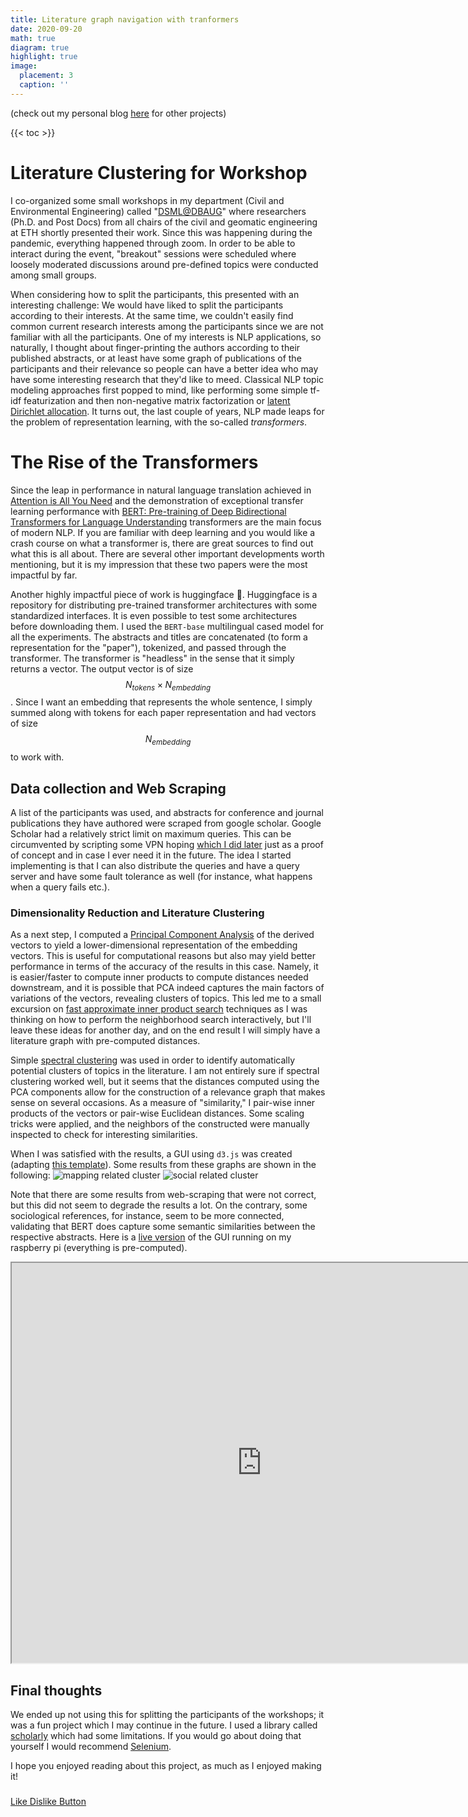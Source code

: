 ```yaml
---
title: Literature graph navigation with tranformers
date: 2020-09-20
math: true
diagram: true
highlight: true
image:
  placement: 3
  caption: ''
---
```


(check out my personal blog [here](https://mylonasc.github.io/2020-09-20-scholarclustering/) for other projects)

{{< toc >}} 

# Literature Clustering for Workshop
I co-organized some small workshops in my department (Civil and Environmental Engineering) called "[DSML@DBAUG](https://chatzi.ibk.ethz.ch/smm-news/2020/10/dsml.html)" where researchers (Ph.D. and Post Docs) from all chairs of the civil and geomatic engineering at ETH shortly presented their work. Since this was happening during the pandemic, everything happened through zoom. In order to be able to interact during the event, "breakout" sessions were scheduled where loosely moderated discussions around pre-defined topics were conducted among small groups. 

When considering how to split the participants, this presented with an interesting challenge: We would have liked to split the participants according to their interests.
At the same time, we couldn't easily find common current research interests among the participants since we are not familiar with all the participants. 
One of my interests is NLP applications, so naturally, I thought about finger-printing the authors according to their published abstracts, or at least have some graph of publications of the participants and their relevance so people can have a better idea who may have some interesting research that they'd like to meed.
Classical NLP topic modeling approaches first popped to mind, like performing some simple tf-idf featurization and then non-negative matrix factorization or [latent Dirichlet allocation](https://scikit-learn.org/stable/modules/generated/sklearn.decomposition.LatentDirichletAllocation.html).
It turns out, the last couple of years, NLP made leaps for the problem of
representation learning, with the so-called *transformers*. 


# The Rise of the Transformers
Since the leap in performance in natural language translation achieved in [Attention is All You Need](https://papers.nips.cc/paper/7181-attention-is-all-you-need) and the 
demonstration of exceptional transfer learning performance with [BERT: Pre-training of Deep Bidirectional Transformers for Language Understanding](https://arxiv.org/abs/1810.04805) 
transformers are the main focus of modern NLP. If you are familiar with deep learning and you would like a crash course on what a transformer is, there are great sources to find out what this is all about. There are several other important developments worth mentioning, but it is my impression that these two papers were the most impactful by far.

Another highly impactful piece of work is huggingface 🤗. Huggingface is a repository for distributing pre-trained transformer architectures with some standardized interfaces. 
It is even possible to test some architectures before downloading them. I used the `BERT-base` multilingual cased model for all the experiments. The abstracts and titles are concatenated (to form a representation for the "paper"), tokenized, and passed through the transformer. The transformer is "headless" in the sense that it simply returns a vector. The 
output vector is of size $$ N_{tokens} \times N_{embedding} $$. 
Since I want an embedding that represents the whole sentence, I simply summed along with tokens for each paper representation and had vectors of size $$ N_{embedding} $$ to work with. 

## Data collection and Web Scraping
A list of the participants was used, and abstracts for conference and journal publications they have authored were scraped from google scholar.
Google Scholar had a relatively strict limit on maximum queries. This can be circumvented by scripting some VPN hoping [which I did later](https://github.com/mylonasc/vpn-swarm-scraper) just as a proof of concept and in case I ever need it in the future. The idea I started implementing is that I can also distribute the queries and have a query server and have some fault tolerance as well (for instance, what happens when a query fails etc.). 


### Dimensionality Reduction and Literature Clustering
As a next step, I computed a [Principal Component Analysis](https://en.wikipedia.org/wiki/Principal_component_analysis) of the derived vectors to yield a lower-dimensional representation of the embedding vectors. This is useful for computational reasons but also may yield better performance in terms of the accuracy of the results in this case. Namely, it is easier/faster to compute inner products to compute distances needed downstream, and it is possible that PCA indeed captures the main factors of variations of the vectors, revealing clusters of topics. This led me to a small excursion on [fast approximate inner product search](https://engineering.fb.com/2017/03/29/data-infrastructure/faiss-a-library-for-efficient-similarity-search/) techniques as I was thinking on how to perform the neighborhood search interactively, but I'll leave these ideas for another day, and on the end result I will simply have a literature graph with pre-computed distances.

Simple [spectral clustering](https://scikit-learn.org/stable/modules/clustering.html#spectral-clustering) was used in order to identify automatically potential clusters of topics in the literature. I am not entirely sure if spectral clustering worked well, but it seems that the distances computed using the PCA components allow for the construction of a relevance graph that makes sense on several occasions. As a measure of "similarity," I pair-wise inner products of the vectors or pair-wise Euclidean distances. Some scaling tricks were applied, and the neighbors of the constructed were manually inspected to check for interesting similarities.

When I was satisfied with the results, a GUI using `d3.js` was created (adapting [this template](http://bl.ocks.org/paulovn/9686202)).
Some results from these graphs are shown in the following:
![mapping related cluster](/litgraph/mapping.png)
![social related cluster](/litgraph/social_political_papers.png)

Note that there are some results from web-scraping that were not correct, but this did not seem to degrade the results a lot. On the contrary, some sociological references, for instance, seem to be more connected, validating that BERT does capture some semantic similarities between the respective abstracts.
Here is a [live version](https://galerkin.hopto.org/authors_visualization/) of the GUI running on my raspberry pi (everything is pre-computed).


<iframe src="https://galerkin.hopto.org/authors_visualization/" width="800" height="640" allowfullscreen="allowfullscreen"></iframe>

## Final thoughts
We ended up not using this for splitting the participants of the workshops; it was a fun project which I may continue in the future. I used a library called [scholarly](https://pypi.org/project/scholarly/) which had some limitations. If you would go about doing that yourself I would recommend [Selenium](https://selenium-python.readthedocs.io/). 

I hope you enjoyed reading about this project, as much as I enjoyed making it! 

<h3></h3><!-- Start BawkBox Code--><script data-sil-id="603555d83c0d090013685d06">var loadWidget = function() { var d = document, w = window, l = window.location,p = l.protocol == "file:" ? "http://" : "//"; if (!w.WS) w.WS = {}; c = w.WS; var m=function(t, o){ var e = d.getElementsByTagName("script"); e=e[e.length-1]; var n = d.createElement(t); if (t=="script") {n.async=true;} for (k in o) n[k] = o[k]; e.parentNode.insertBefore(n, e)}; m("script", { src: p + "bawkbox.com/widget/like-dislike/603555d83c0d090013685d06?page=" +encodeURIComponent(l+''), type: 'text/javascript' }); c.load_net = m; }; if(window.Squarespace){ document.addEventListener('DOMContentLoaded', loadWidget); setTimeOut(function(){ document.addEventListener('DOMContentLoaded', loadWidget); }, 3000) } else { loadWidget() } </script><div class="sil-widget-like-dislike sil-widget" id="sil-widget-603555d83c0d090013685d06"><a href="//bawkbox.com/install/like-dislike">Like Dislike Button</a></div><!-- End BawkBox Code-->
